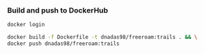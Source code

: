 ### Build and push to DockerHub
```Bash
docker login
```
```Bash
docker build -f Dockerfile -t dnadas98/freeroam:trails . && \
docker push dnadas98/freeroam:trails
```